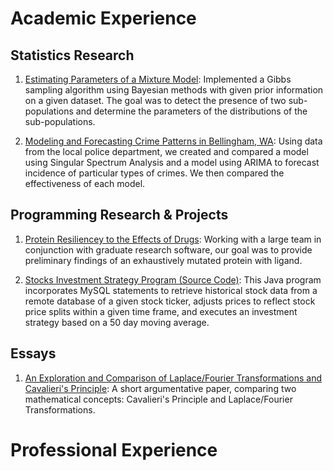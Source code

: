 # Academic Experience


## Statistics Research

1. [Estimating Parameters of a Mixture Model](https://github.com/z-domingo/z-domingo.github.io/blob/master/Est_Model_Params_Math457Midterm.pdf):
Implemented a Gibbs sampling algorithm using Bayesian methods with given prior information on a given dataset. The goal was to detect the presence of two sub-populations and determine the parameters of the distributions of the sub-populations.

1. [Modeling and Forecasting Crime Patterns in Bellingham, WA](https://cedar.wwu.edu/cgi/viewcontent.cgi?article=1447&context=scholwk):
Using data from the local police department, we created and compared a model using Singular Spectrum Analysis and a model using ARIMA to forecast incidence of particular types of crimes. We then compared the effectiveness of each model.

## Programming Research & Projects

1. [Protein Resiliencey to the Effects of Drugs](https://github.com/z-domingo/z-domingo.github.io/blob/master/protein_resiliency_project.pdf):
Working with a large team in conjunction with graduate research software, our goal was to provide preliminary findings of an exhaustively mutated protein with ligand.

1. [Stocks Investment Strategy Program (Source Code)](https://github.com/z-domingo/z-domingo.github.io/blob/master/stocks_analyzer):
This Java program incorporates MySQL statements to retrieve historical stock data from a remote database of a given stock ticker, adjusts prices to reflect stock price splits within a given time frame, and executes an investment strategy based on a 50 day moving average.

## Essays 

1. [An Exploration and Comparison of Laplace/Fourier Transformations and Cavalieri's Principle](https://github.com/z-domingo/z-domingo.github.io/blob/master/Laplace_Fourier_Trans_and_Cavalieris_Principle.pdf):
A short argumentative paper, comparing two mathematical concepts: Cavalieri's Principle and Laplace/Fourier Transformations.

# Professional Experience


